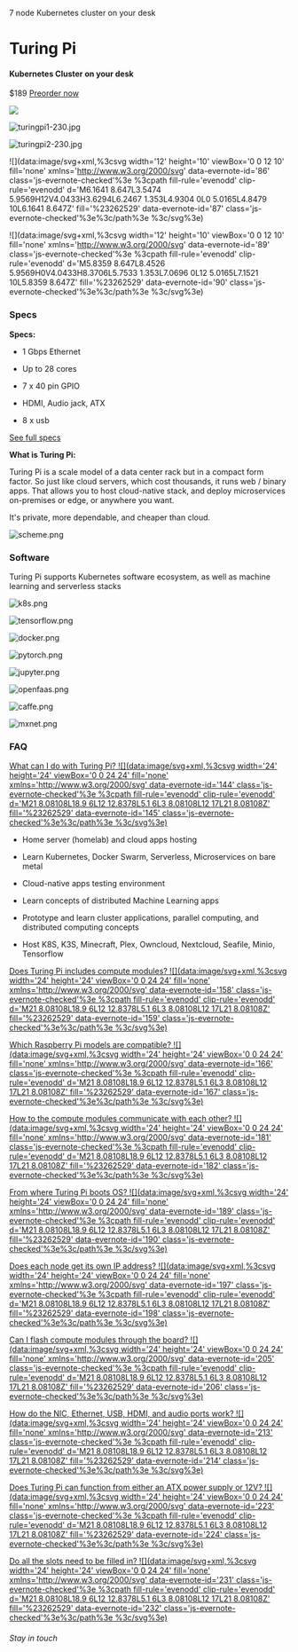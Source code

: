 7 node Kubernetes cluster on your desk

#  Turing Pi

####  Kubernetes Cluster on your desk

$189
 [Preorder now](https://turingpi.com/preorder.html)

 ![](../_resources/f32e598aa61d4b305f7b0024de4727bb.png)

 ![turingpi1-230.jpg](../_resources/2ab45ca27f9d0c16aff910ba34a0826e.jpg)

 ![turingpi2-230.jpg](../_resources/e535f61095137ec9e19d80574d4ce118.jpg)

 ![](data:image/svg+xml,%3csvg width='12' height='10' viewBox='0 0 12 10' fill='none' xmlns='http://www.w3.org/2000/svg' data-evernote-id='86' class='js-evernote-checked'%3e %3cpath fill-rule='evenodd' clip-rule='evenodd' d='M6.1641 8.647L3.5474 5.9569H12V4.0433H3.6294L6.2467 1.353L4.9304 0L0 5.0165L4.8479 10L6.1641 8.647Z' fill='%23262529' data-evernote-id='87' class='js-evernote-checked'%3e%3c/path%3e %3c/svg%3e)

 ![](data:image/svg+xml,%3csvg width='12' height='10' viewBox='0 0 12 10' fill='none' xmlns='http://www.w3.org/2000/svg' data-evernote-id='89' class='js-evernote-checked'%3e %3cpath fill-rule='evenodd' clip-rule='evenodd' d='M5.8359 8.647L8.4526 5.9569H0V4.0433H8.3706L5.7533 1.353L7.0696 0L12 5.0165L7.1521 10L5.8359 8.647Z' fill='%23262529' data-evernote-id='90' class='js-evernote-checked'%3e%3c/path%3e %3c/svg%3e)

###  Specs

 **Specs:**

- 1 Gbps Ethernet

- Up to 28 cores

- 7 x 40 pin GPIO

- HDMI, Audio jack, ATX

- 8 x usb

 [See full specs](https://docs.turingpi.com/turing_pi/children/specs/)

 **What is Turing Pi:**

Turing Pi is a scale model of a data center rack but in a compact form factor. So just like cloud servers, which cost thousands, it runs web / binary apps. That allows you to host cloud-native stack, and deploy microservices on-premises or edge, or anywhere you want.

It's private, more dependable, and cheaper than cloud.

 ![scheme.png](../_resources/c186c0d50f1fcc49fe6f63fdbeb1b368.png)

###  Software

Turing Pi supports Kubernetes software ecosystem, as well as machine learning and serverless stacks

 ![k8s.png](../_resources/52266e0a7a75574c50a775eb7839cdc4.png)

 ![tensorflow.png](../_resources/b0a9b028a45c05c5aabd1d3d0ffb6cef.png)

 ![docker.png](../_resources/9d8ef46a8e4d1b59274cd5626b2d7a50.png)

 ![pytorch.png](../_resources/8744040fc2d696d13b06c48519eb7e9d.png)

 ![jupyter.png](../_resources/947a402f90a55ec8c411151919388881.png)

 ![openfaas.png](../_resources/60752ed7ccf98b80e2a363437d67afc7.png)

 ![caffe.png](../_resources/dcfa1384773596e31c9c2c668a2c05ef.png)

 ![mxnet.png](../_resources/cb448d1b851ce60a1c373bcacd6f572b.png)

###  FAQ

 [ What can I do with Turing Pi?      ![](data:image/svg+xml,%3csvg width='24' height='24' viewBox='0 0 24 24' fill='none' xmlns='http://www.w3.org/2000/svg' data-evernote-id='144' class='js-evernote-checked'%3e %3cpath fill-rule='evenodd' clip-rule='evenodd' d='M21 8.08108L18.9 6L12 12.8378L5.1 6L3 8.08108L12 17L21 8.08108Z' fill='%23262529' data-evernote-id='145' class='js-evernote-checked'%3e%3c/path%3e %3c/svg%3e)](https://turingpi.com/#faq-1)

- Home server (homelab) and cloud apps hosting

- Learn Kubernetes, Docker Swarm, Serverless, Microservices on bare metal

- Cloud-native apps testing environment

- Learn concepts of distributed Machine Learning apps

- Prototype and learn cluster applications, parallel computing, and distributed computing concepts

- Host K8S, K3S, Minecraft, Plex, Owncloud, Nextcloud, Seafile, Minio, Tensorflow

 [ Does Turing Pi includes compute modules?      ![](data:image/svg+xml,%3csvg width='24' height='24' viewBox='0 0 24 24' fill='none' xmlns='http://www.w3.org/2000/svg' data-evernote-id='158' class='js-evernote-checked'%3e %3cpath fill-rule='evenodd' clip-rule='evenodd' d='M21 8.08108L18.9 6L12 12.8378L5.1 6L3 8.08108L12 17L21 8.08108Z' fill='%23262529' data-evernote-id='159' class='js-evernote-checked'%3e%3c/path%3e %3c/svg%3e)](https://turingpi.com/#faq-9)

 [ Which Raspberry Pi models are compatible?      ![](data:image/svg+xml,%3csvg width='24' height='24' viewBox='0 0 24 24' fill='none' xmlns='http://www.w3.org/2000/svg' data-evernote-id='166' class='js-evernote-checked'%3e %3cpath fill-rule='evenodd' clip-rule='evenodd' d='M21 8.08108L18.9 6L12 12.8378L5.1 6L3 8.08108L12 17L21 8.08108Z' fill='%23262529' data-evernote-id='167' class='js-evernote-checked'%3e%3c/path%3e %3c/svg%3e)](https://turingpi.com/#faq-2)

 [ How to the compute modules communicate with each other?      ![](data:image/svg+xml,%3csvg width='24' height='24' viewBox='0 0 24 24' fill='none' xmlns='http://www.w3.org/2000/svg' data-evernote-id='181' class='js-evernote-checked'%3e %3cpath fill-rule='evenodd' clip-rule='evenodd' d='M21 8.08108L18.9 6L12 12.8378L5.1 6L3 8.08108L12 17L21 8.08108Z' fill='%23262529' data-evernote-id='182' class='js-evernote-checked'%3e%3c/path%3e %3c/svg%3e)](https://turingpi.com/#faq-3)

 [ From where Turing Pi boots OS?      ![](data:image/svg+xml,%3csvg width='24' height='24' viewBox='0 0 24 24' fill='none' xmlns='http://www.w3.org/2000/svg' data-evernote-id='189' class='js-evernote-checked'%3e %3cpath fill-rule='evenodd' clip-rule='evenodd' d='M21 8.08108L18.9 6L12 12.8378L5.1 6L3 8.08108L12 17L21 8.08108Z' fill='%23262529' data-evernote-id='190' class='js-evernote-checked'%3e%3c/path%3e %3c/svg%3e)](https://turingpi.com/#faq-4)

 [ Does each node get its own IP address?      ![](data:image/svg+xml,%3csvg width='24' height='24' viewBox='0 0 24 24' fill='none' xmlns='http://www.w3.org/2000/svg' data-evernote-id='197' class='js-evernote-checked'%3e %3cpath fill-rule='evenodd' clip-rule='evenodd' d='M21 8.08108L18.9 6L12 12.8378L5.1 6L3 8.08108L12 17L21 8.08108Z' fill='%23262529' data-evernote-id='198' class='js-evernote-checked'%3e%3c/path%3e %3c/svg%3e)](https://turingpi.com/#faq-5)

 [ Can I flash compute modules through the board?      ![](data:image/svg+xml,%3csvg width='24' height='24' viewBox='0 0 24 24' fill='none' xmlns='http://www.w3.org/2000/svg' data-evernote-id='205' class='js-evernote-checked'%3e %3cpath fill-rule='evenodd' clip-rule='evenodd' d='M21 8.08108L18.9 6L12 12.8378L5.1 6L3 8.08108L12 17L21 8.08108Z' fill='%23262529' data-evernote-id='206' class='js-evernote-checked'%3e%3c/path%3e %3c/svg%3e)](https://turingpi.com/#faq-6)

 [ How do the NIC, Ethernet, USB, HDMI, and audio ports work?      ![](data:image/svg+xml,%3csvg width='24' height='24' viewBox='0 0 24 24' fill='none' xmlns='http://www.w3.org/2000/svg' data-evernote-id='213' class='js-evernote-checked'%3e %3cpath fill-rule='evenodd' clip-rule='evenodd' d='M21 8.08108L18.9 6L12 12.8378L5.1 6L3 8.08108L12 17L21 8.08108Z' fill='%23262529' data-evernote-id='214' class='js-evernote-checked'%3e%3c/path%3e %3c/svg%3e)](https://turingpi.com/#faq-7)

 [ Does Turing Pi can function from either an ATX power supply or 12V?      ![](data:image/svg+xml,%3csvg width='24' height='24' viewBox='0 0 24 24' fill='none' xmlns='http://www.w3.org/2000/svg' data-evernote-id='223' class='js-evernote-checked'%3e %3cpath fill-rule='evenodd' clip-rule='evenodd' d='M21 8.08108L18.9 6L12 12.8378L5.1 6L3 8.08108L12 17L21 8.08108Z' fill='%23262529' data-evernote-id='224' class='js-evernote-checked'%3e%3c/path%3e %3c/svg%3e)](https://turingpi.com/#faq-8)

 [ Do all the slots need to be filled in?      ![](data:image/svg+xml,%3csvg width='24' height='24' viewBox='0 0 24 24' fill='none' xmlns='http://www.w3.org/2000/svg' data-evernote-id='231' class='js-evernote-checked'%3e %3cpath fill-rule='evenodd' clip-rule='evenodd' d='M21 8.08108L18.9 6L12 12.8378L5.1 6L3 8.08108L12 17L21 8.08108Z' fill='%23262529' data-evernote-id='232' class='js-evernote-checked'%3e%3c/path%3e %3c/svg%3e)](https://turingpi.com/#faq-10)

###### Stay in touch